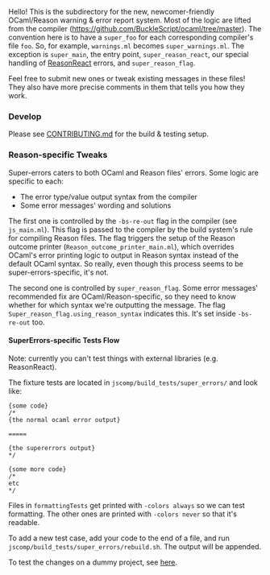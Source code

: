 Hello! This is the subdirectory for the new, newcomer-friendly OCaml/Reason warning & error report system. Most of the logic are lifted from the compiler (https://github.com/BuckleScript/ocaml/tree/master). The convention here is to have a `super_foo` for each corresponding compiler's file `foo`. So, for example, `warnings.ml` becomes `super_warnings.ml`. The exception is `super_main`, the entry point, `super_reason_react`, our special handling of [ReasonReact](https://reasonml.github.io/reason-react/) errors, and `super_reason_flag`.

Feel free to submit new ones or tweak existing messages in these files! They also have more precise comments in them that tells you how they work.

### Develop

Please see [CONTRIBUTING.md](../../CONTRIBUTING.md) for the build & testing setup.

### Reason-specific Tweaks

Super-errors caters to both OCaml and Reason files' errors. Some logic are specific to each:

- The error type/value output syntax from the compiler
- Some error messages' wording and solutions

The first one is controlled by the `-bs-re-out` flag in the compiler (see `js_main.ml`). This flag is passed to the compiler by the build system's rule for compiling Reason files. The flag triggers the setup of the Reason outcome printer (`Reason_outcome_printer_main.ml`), which overrides OCaml's error printing logic to output in Reason syntax instead of the default OCaml syntax. So really, even though this process seems to be super-errors-specific, it's not.

The second one is controlled by `super_reason_flag`. Some error messages' recommended fix are OCaml/Reason-specific, so they need to know whether for which syntax we're outputting the message. The flag `Super_reason_flag.using_reason_syntax` indicates this. It's set inside `-bs-re-out` too.

#### SuperErrors-specific Tests Flow

Note: currently you can't test things with external libraries (e.g. ReasonReact).

The fixture tests are located in `jscomp/build_tests/super_errors/` and look like:
```
{some code}
/*
{the normal ocaml error output}

=====

{the supererrors output}
*/

{some more code}
/*
etc
*/
```

Files in `formattingTests` get printed with `-colors always` so we can test formatting. The other ones are printed with `-colors never` so that it's readable.

To add a new test case, add your code to the end of a file, and run `jscomp/build_tests/super_errors/rebuild.sh`. The output will be appended.

To test the changes on a dummy project, see [here](https://github.com/BuckleScript/bucklescript/blob/master/CONTRIBUTING.md#test-on-a-dummy-project).

